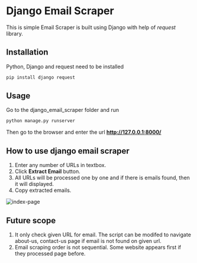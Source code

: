 # Django Email Scraper

This is simple Email Scraper is built using Django with help of *request* library. 

## Installation
Python, Django and request need to be installed

```bash
pip install django request
```

## Usage

Go to the django_email_scraper folder and run

```bash
python manage.py runserver
```

Then go to the browser and enter the url **http://127.0.0.1:8000/**

## How to use django email scraper
1. Enter any number of URLs in textbox.
2. Click **Extract Email** button.
3. All URLs will be processed one by one and if there is emails found, then it will displayed.
4. Copy extracted emails.

![index-page](https://user-images.githubusercontent.com/20318536/197402797-6ba48ec2-6202-4836-b446-6621e18f6d58.jpg)

## Future scope
1. It only check given URL for email. The script can be modifed to navigate about-us, contact-us page if email is not found on given url.
2. Email scraping order is not sequential. Some website appears first if they processed page before.
